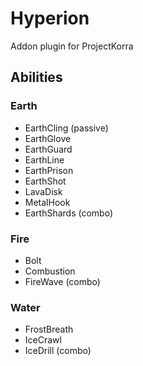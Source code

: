 # Hyperion
Addon plugin for ProjectKorra

## Abilities
### Earth
* EarthCling (passive)
* EarthGlove
* EarthGuard
* EarthLine
* EarthPrison
* EarthShot
* LavaDisk
* MetalHook
* EarthShards (combo)
### Fire
* Bolt
* Combustion
* FireWave (combo)
### Water
* FrostBreath
* IceCrawl
* IceDrill (combo)
